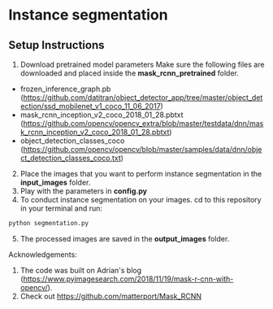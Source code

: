 # Instance segmentation

## Setup Instructions
1. Download pretrained model parameters
Make sure the following files are downloaded and placed inside the **mask_rcnn_pretrained** folder.
- frozen_inference_graph.pb (https://github.com/datitran/object_detector_app/tree/master/object_detection/ssd_mobilenet_v1_coco_11_06_2017)
- mask_rcnn_inception_v2_coco_2018_01_28.pbtxt (https://github.com/opencv/opencv_extra/blob/master/testdata/dnn/mask_rcnn_inception_v2_coco_2018_01_28.pbtxt)
- object_detection_classes_coco (https://github.com/opencv/opencv/blob/master/samples/data/dnn/object_detection_classes_coco.txt)

2. Place the images that you want to perform instance segmentation in the **input_images** folder.
3. Play with the parameters in **config.py**
4. To conduct instance segmentation on your images. cd to this repository in your terminal and run:
```bash
python segmentation.py
```
5. The processed images are saved in the **output_images** folder.


Acknowledgements:
1. The code was built on Adrian's blog (https://www.pyimagesearch.com/2018/11/19/mask-r-cnn-with-opencv/).
2. Check out https://github.com/matterport/Mask_RCNN
